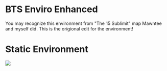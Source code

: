 # BTS Enviro Enhanced
You may recognize this environment from "The 15 Sublimit" map Mawntee and myself did. This is the origional edit for the
environment!

<h1> Static Environment</h1>
<img src="https://github.com/LonelyCen/Lonelys-Environments/blob/main/Environments/BTS%20Plat/BTS%20Example.png">

